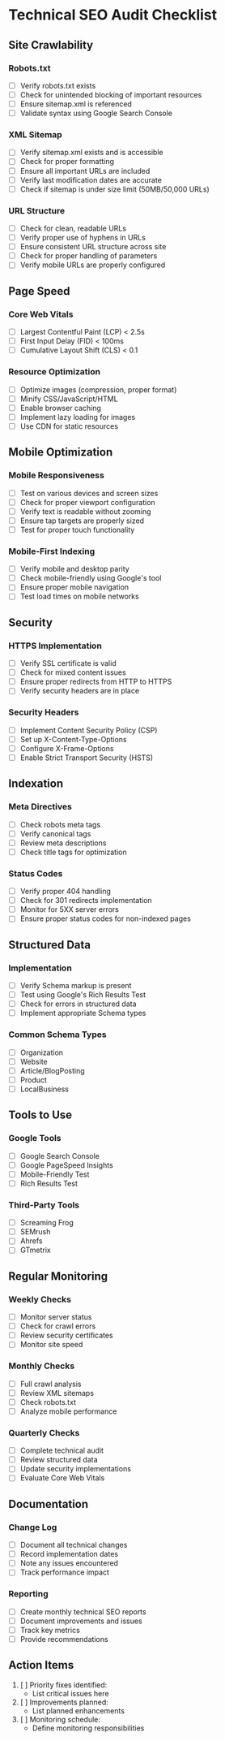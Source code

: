 # Technical SEO Audit Checklist

## Site Crawlability

### Robots.txt
- [ ] Verify robots.txt exists
- [ ] Check for unintended blocking of important resources
- [ ] Ensure sitemap.xml is referenced
- [ ] Validate syntax using Google Search Console

### XML Sitemap
- [ ] Verify sitemap.xml exists and is accessible
- [ ] Check for proper formatting
- [ ] Ensure all important URLs are included
- [ ] Verify last modification dates are accurate
- [ ] Check if sitemap is under size limit (50MB/50,000 URLs)

### URL Structure
- [ ] Check for clean, readable URLs
- [ ] Verify proper use of hyphens in URLs
- [ ] Ensure consistent URL structure across site
- [ ] Check for proper handling of parameters
- [ ] Verify mobile URLs are properly configured

## Page Speed

### Core Web Vitals
- [ ] Largest Contentful Paint (LCP) < 2.5s
- [ ] First Input Delay (FID) < 100ms
- [ ] Cumulative Layout Shift (CLS) < 0.1

### Resource Optimization
- [ ] Optimize images (compression, proper format)
- [ ] Minify CSS/JavaScript/HTML
- [ ] Enable browser caching
- [ ] Implement lazy loading for images
- [ ] Use CDN for static resources

## Mobile Optimization

### Mobile Responsiveness
- [ ] Test on various devices and screen sizes
- [ ] Check for proper viewport configuration
- [ ] Verify text is readable without zooming
- [ ] Ensure tap targets are properly sized
- [ ] Test for proper touch functionality

### Mobile-First Indexing
- [ ] Verify mobile and desktop parity
- [ ] Check mobile-friendly using Google's tool
- [ ] Ensure proper mobile navigation
- [ ] Test load times on mobile networks

## Security

### HTTPS Implementation
- [ ] Verify SSL certificate is valid
- [ ] Check for mixed content issues
- [ ] Ensure proper redirects from HTTP to HTTPS
- [ ] Verify security headers are in place

### Security Headers
- [ ] Implement Content Security Policy (CSP)
- [ ] Set up X-Content-Type-Options
- [ ] Configure X-Frame-Options
- [ ] Enable Strict Transport Security (HSTS)

## Indexation

### Meta Directives
- [ ] Check robots meta tags
- [ ] Verify canonical tags
- [ ] Review meta descriptions
- [ ] Check title tags for optimization

### Status Codes
- [ ] Verify proper 404 handling
- [ ] Check for 301 redirects implementation
- [ ] Monitor for 5XX server errors
- [ ] Ensure proper status codes for non-indexed pages

## Structured Data

### Implementation
- [ ] Verify Schema markup is present
- [ ] Test using Google's Rich Results Test
- [ ] Check for errors in structured data
- [ ] Implement appropriate Schema types

### Common Schema Types
- [ ] Organization
- [ ] Website
- [ ] Article/BlogPosting
- [ ] Product
- [ ] LocalBusiness

## Tools to Use

### Google Tools
- [ ] Google Search Console
- [ ] Google PageSpeed Insights
- [ ] Mobile-Friendly Test
- [ ] Rich Results Test

### Third-Party Tools
- [ ] Screaming Frog
- [ ] SEMrush
- [ ] Ahrefs
- [ ] GTmetrix

## Regular Monitoring

### Weekly Checks
- [ ] Monitor server status
- [ ] Check for crawl errors
- [ ] Review security certificates
- [ ] Monitor site speed

### Monthly Checks
- [ ] Full crawl analysis
- [ ] Review XML sitemaps
- [ ] Check robots.txt
- [ ] Analyze mobile performance

### Quarterly Checks
- [ ] Complete technical audit
- [ ] Review structured data
- [ ] Update security implementations
- [ ] Evaluate Core Web Vitals

## Documentation

### Change Log
- [ ] Document all technical changes
- [ ] Record implementation dates
- [ ] Note any issues encountered
- [ ] Track performance impact

### Reporting
- [ ] Create monthly technical SEO reports
- [ ] Document improvements and issues
- [ ] Track key metrics
- [ ] Provide recommendations

## Action Items
1. [ ] Priority fixes identified:
   - List critical issues here
2. [ ] Improvements planned:
   - List planned enhancements
3. [ ] Monitoring schedule:
   - Define monitoring responsibilities
